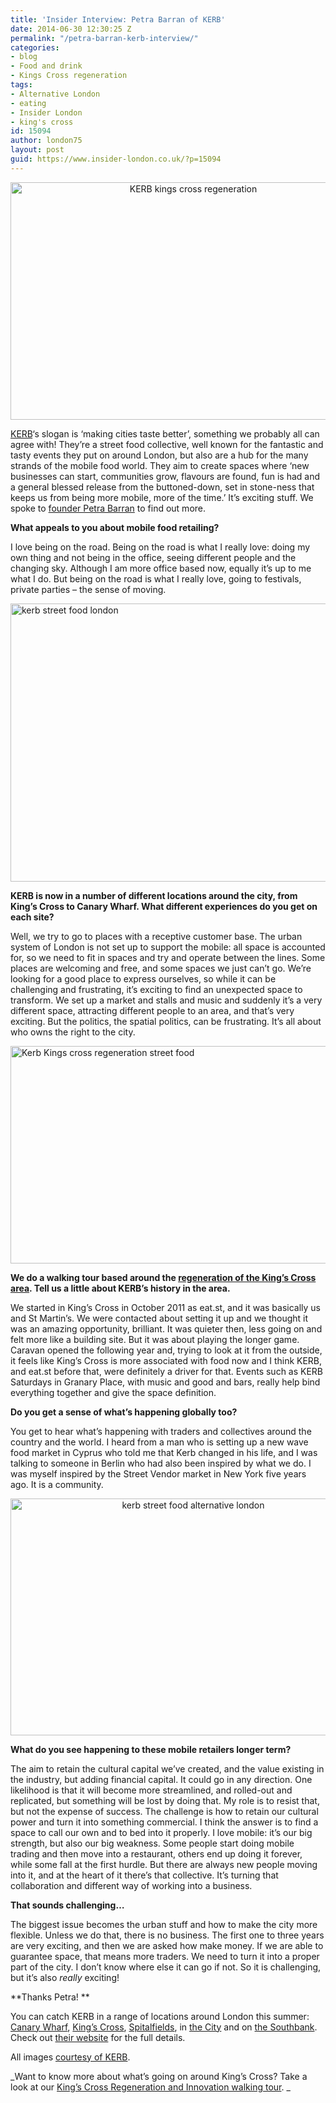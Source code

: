 ```yaml
---
title: 'Insider Interview: Petra Barran of KERB'
date: 2014-06-30 12:30:25 Z
permalink: "/petra-barran-kerb-interview/"
categories:
- blog
- Food and drink
- Kings Cross regeneration
tags:
- Alternative London
- eating
- Insider London
- king's cross
id: 15094
author: london75
layout: post
guid: https://www.insider-london.co.uk/?p=15094
---
```


<p style="text-align: center;">
  <a href="/wp-content/uploads/2014/06/KERB-kings-cross-regeneration1.jpg"><img class="alignnone size-full wp-image-15098" src="/wp-content/uploads/2014/06/KERB-kings-cross-regeneration1.jpg" alt="KERB kings cross regeneration" width="569" height="380" /></a>
</p>

<a href="http://www.kerbfood.com/" target="_blank">KERB</a>&#8216;s slogan is &#8216;making cities taste better&#8217;, something we probably all can agree with! They&#8217;re a street food collective, well known for the fantastic and tasty events they put on around London, but also are a hub for the many strands of the mobile food world. They aim to create spaces where &#8216;new businesses can start, communities grow, flavours are found, fun is had and a general blessed release from the buttoned-down, set in stone-ness that keeps us from being more mobile, more of the time.&#8217; It&#8217;s exciting stuff. We spoke to <a href="http://www.kerbfood.com/about/who/" target="_blank">founder Petra Barran</a> to find out more.

**What appeals to you about mobile food retailing?**

I love being on the road. Being on the road is what I really love: doing my own thing and not being in the office, seeing different people and the changing sky. Although I am more office based now, equally it’s up to me what I do. But being on the road is what I really love, going to festivals, private parties &#8211; the sense of moving.

[<img class="size-full wp-image-15099 aligncenter" src="/wp-content/uploads/2014/06/kerb-canary-wharf.jpg" alt="kerb street food london" width="569" height="445" />](/wp-content/uploads/2014/06/kerb-canary-wharf.jpg)

**KERB is now in a number of different locations around the city, from King’s Cross to Canary Wharf. What different experiences do you get on each site?**

Well, we try to go to places with a receptive customer base. The urban system of London is not set up to support the mobile: all space is accounted for, so we need to fit in spaces and try and operate between the lines. Some places are welcoming and free, and some spaces we just can’t go. We’re looking for a good place to express ourselves, so while it can be challenging and frustrating, it’s exciting to find an unexpected space to transform. We set up a market and stalls and music and suddenly it’s a very different space, attracting different people to an area, and that’s very exciting. But the politics, the spatial politics, can be frustrating. It’s all about who owns the right to the city.

[<img class="size-full wp-image-15100 aligncenter" src="/wp-content/uploads/2014/06/Kerb-Kings-cross-regeneration-street-food.jpg" alt="Kerb Kings cross regeneration street food" width="569" height="348" />](/wp-content/uploads/2014/06/Kerb-Kings-cross-regeneration-street-food.jpg)

**We do a walking tour based around the <a href="https://www.insider-london.co.uk/kings-cross-innovation-tour/" target="_blank">regeneration of the King’s Cross area</a>. Tell us a little about KERB’s history in the area.**

We started in King’s Cross in October 2011 as eat.st, and it was basically us and St Martin’s. We were contacted about setting it up and we thought it was an amazing opportunity, brilliant. It was quieter then, less going on and felt more like a building site. But it was about playing the longer game. Caravan opened the following year and, trying to look at it from the outside, it feels like King’s Cross is more associated with food now and I think KERB, and eat.st before that, were definitely a driver for that. Events such as KERB Saturdays in Granary Place, with music and good and bars, really help bind everything together and give the space definition.

**Do you get a sense of what’s happening globally too?**

You get to hear what’s happening with traders and collectives around the country and the world. I heard from a man who is setting up a new wave food market in Cyprus who told me that Kerb changed in his life, and I was talking to someone in Berlin who had also been inspired by what we do. I was myself inspired by the Street Vendor market in New York five years ago. It is a community.

<p style="text-align: center;">
  <a href="/wp-content/uploads/2014/06/KERB-burgers.jpg"><img class="alignnone size-full wp-image-15101" src="/wp-content/uploads/2014/06/KERB-burgers.jpg" alt="kerb street food alternative london" width="569" height="379" /></a>
</p>

**What do you see happening to these mobile retailers longer term?**

The aim to retain the cultural capital we’ve created, and the value existing in the industry, but adding financial capital. It could go in any direction. One likelihood is that it will become more streamlined, and rolled-out and replicated, but something will be lost by doing that. My role is to resist that, but not the expense of success. The challenge is how to retain our cultural power and turn it into something commercial. I think the answer is to find a space to call our own and to bed into it properly. I love mobile: it’s our big strength, but also our big weakness. Some people start doing mobile trading and then move into a restaurant, others end up doing it forever, while some fall at the first hurdle. But there are always new people moving into it, and at the heart of it there’s that collective. It’s turning that collaboration and different way of working into a business.

**That sounds challenging…**

The biggest issue becomes the urban stuff and how to make the city more flexible. Unless we do that, there is no business. The first one to three years are very exciting, and then we are asked how make money. If we are able to guarantee space, that means more traders. We need to turn it into a proper part of the city. I don’t know where else it can go if not. So it is challenging, but it’s also _really_ exciting!

**Thanks Petra! **

You can catch KERB in a range of locations around London this summer: <a href="http://www.kerbfood.com/canary-wharf/" target="_blank">Canary Wharf</a>, <a href="http://www.kerbfood.com/kings-cross/" target="_blank">King&#8217;s Cross</a>, <a href="http://www.kerbfood.com/kerb-spitalfields/" target="_blank">Spitalfields</a>, in <a href="http://www.kerbfood.com/gherkin/" target="_blank">the City</a> and on <a href="http://www.kerbfood.com/southbank-centre/" target="_blank">the Southbank</a>. Check out <a href="http://www.kerbfood.com/" target="_blank">their website</a> for the full details.

All images <a href="http://www.kerbfood.com/" target="_blank">courtesy of KERB</a>.

_Want to know more about what&#8217;s going on around King&#8217;s Cross? Take a look at our <a href="https://www.insider-london.co.uk/kings-cross-innovation-tour/" target="_blank">King&#8217;s Cross Regeneration and Innovation walking tour</a>. _